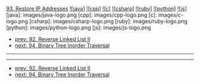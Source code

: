 [93. Restore IP Addresses](https://leetcode.com/problems/restore-ip-addresses/)
[![java]](https://github.com/leetcode-study-group/leetcode-java-solutions/blob/master/093-restore-ip-addresses.md)
[![cpp]](https://github.com/leetcode-study-group/leetcode-cpp-solutions/blob/master/093-restore-ip-addresses.md)
[![c]](https://github.com/leetcode-study-group/leetcode-c-solutions/blob/master/093-restore-ip-addresses.md)
[![csharp]](https://github.com/leetcode-study-group/leetcode-csharp-solutions/blob/master/093-restore-ip-addresses.md)
[![ruby]](https://github.com/leetcode-study-group/leetcode-ruby-solutions/blob/master/093-restore-ip-addresses.md)
[![python]](https://github.com/leetcode-study-group/leetcode-python-solutions/blob/master/093-restore-ip-addresses.md)
[![js]](https://github.com/leetcode-study-group/leetcode-js-solutions/blob/master/093-restore-ip-addresses.md)
[java]: images/java-logo.png
[cpp]: images/cpp-logo.png
[c]: images/c-logo.png
[csharp]: images/csharp-logo.png
[ruby]: images/ruby-logo.png
[python]: images/python-logo.png
[js]: images/js-logo.png

- [prev: 92. Reverse Linked List II](092-reverse-linked-list-ii.md)
- [next: 94. Binary Tree Inorder Traversal](094-binary-tree-inorder-traversal.md)

---


---

- [prev: 92. Reverse Linked List II](092-reverse-linked-list-ii.md)
- [next: 94. Binary Tree Inorder Traversal](094-binary-tree-inorder-traversal.md)
